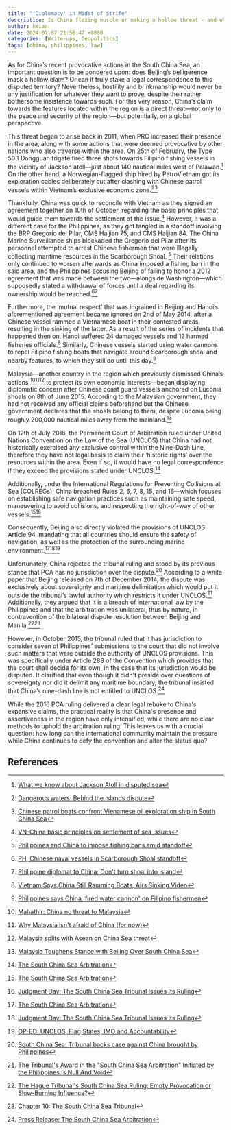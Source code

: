 ```yaml
---
title: "'Diplomacy' in Midst of Strife"
description: Is China flexing muscle or making a hollow threat - and why should you care?
author: keiaa
date: 2024-07-07 21:58:47 +0800
categories: [Write-ups, Geopolitics]
tags: [china, philippines, law]
---
```


As for China’s recent provocative actions in the South China Sea, an important question is to be pondered upon: does Beijing’s belligerence mask a hollow claim? Or can it truly stake a legal correspondence to this disputed territory? Nevertheless, hostility and brinkmanship would never be any justification for whatever they want to prove, despite their rather bothersome insistence towards such. For this very reason, China’s claim towards the features located within the region is a direct threat—not only to the peace and security of the region—but potentially, on a global perspective.

This threat began to arise back in 2011, when PRC increased their presence in the area, along with some actions that were deemed provocative by other nations who also traverse within the area. On 25th of February, the Type 503 Dongguan frigate fired three shots towards Filipino fishing vessels in the vicinity of Jackson atoll—just about 140 nautical miles west of Palawan.[^footnote] On the other hand, a Norwegian-flagged ship hired by PetroVietnam got its exploration cables deliberately cut after clashing with Chinese patrol vessels within Vietnam’s exclusive economic zone.[^fn-nth-2][^fn-nth-3]

Thankfully, China was quick to reconcile with Vietnam as they signed an agreement together on 10th of October, regarding the basic principles that would guide them towards the settlement of the issue.[^fn-nth-4] However, it was a different case for the Philippines, as they got tangled in a standoff involving the BRP Gregorio del Pilar, CMS Haijian 75, and CMS Haijian 84. The China Marine Surveillance ships blockaded the Gregorio del Pilar after its personnel attempted to arrest Chinese fishermen that were illegally collecting maritime resources in the Scarborough Shoal. [^fn-nth-5] Their relations only continued to worsen afterwards as China imposed a fishing ban in the said area, and the Philippines accusing Beijing of failing to honor a 2012 agreement that was made between the two—alongside Washington—which supposedly stated a withdrawal of forces until a deal regarding its ownership would be reached.[^fn-nth-6][^fn-nth-7]

Furthermore, the ‘mutual respect’ that was ingrained in Beijing and Hanoi’s aforementioned agreement became ignored on 2nd of May 2014, after a Chinese vessel rammed a Vietnamese boat in their contested areas, resulting in the sinking of the latter. As a result of the series of incidents that happened then on, Hanoi suffered 24 damaged vessels and 12 harmed fisheries officials.[^fn-nth-8] Similarly, Chinese vessels started using water cannons to repel Filipino fishing boats that navigate around Scarborough shoal and nearby features, to which they still do until this day.[^fn-nth-9]

Malaysia—another country in the region which previously dismissed China’s actions [^fn-nth-10][^fn-nth-11][^fn-nth-12] to protect its own economic interests—began displaying diplomatic concern after Chinese coast guard vessels anchored on Luconia shoals on 8th of June 2015. According to the Malaysian government, they had not received any official claims beforehand but the Chinese government declares that the shoals belong to them, despite Luconia being roughly 200,000 nautical miles away from the mainland.[^fn-nth-13]

On 12th of July 2016, the Permanent Court of Arbitration ruled under United Nations Convention on the Law of the Sea (UNCLOS) that China had not historically exercised any exclusive control within the Nine-Dash Line, therefore they have not legal basis to claim their ‘historic rights’ over the resources within the area. Even if so, it would have no legal correspondence if they exceed the provisions stated under UNCLOS.[^fn-nth-14]

Additionally, under the International Regulations for Preventing Collisions at Sea (COLREGs), China breached Rules 2, 6, 7, 8, 15, and 16—which focuses on establishing safe navigation practices such as maintaining safe speed, maneuvering to avoid collisions, and respecting the right-of-way of other vessels.[^fn-nth-14][^fn-nth-15]

Consequently, Beijing also directly violated the provisions of UNCLOS Article 94, mandating that all countries should ensure the safety of navigation, as well as the protection of the surrounding marine environment.[^fn-nth-14][^fn-nth-15][^fn-nth-16]

Unfortunately, China rejected the tribunal ruling and stood by its previous stance that PCA has no jurisdiction over the dispute.[^fn-nth-17] According to a white paper that Beijing released on 7th of December 2014, the dispute was exclusively about sovereignty and maritime delimitation which would put it outside the tribunal’s lawful authority which restricts it under UNCLOS.[^fn-nth-18] Additionally, they argued that it is a breach of international law by the Philippines and that the arbitration was unilateral, thus by nature, in contravention of the bilateral dispute resolution between Beijing and Manila.[^fn-nth-19][^fn-nth-20]

However, in October 2015, the tribunal ruled that it has jurisdiction to consider seven of Philippines’ submissions to the court that did not involve such matters that were outside the authority of UNCLOS provisions. This was specifically under Article 288 of the Convention which provides that the court shall decide for its own, in the case that its jurisdiction would be disputed. It clarified that even though it didn't preside over questions of sovereignty nor did it delimit any maritime boundary, the tribunal insisted that China’s nine-dash line is not entitled to UNCLOS.[^fn-nth-21]

While the 2016 PCA ruling delivered a clear legal rebuke to China's expansive claims, the practical reality is that China's presence and assertiveness in the region have only intensified, while there are no clear methods to uphold the arbitration ruling. This leaves us with a crucial question: how long can the international community maintain the pressure while China continues to defy the convention and alter the status quo?

## References

[^footnote]: [What we know about Jackson Atoll in disputed sea](https://www.philstar.com/news-commentary/2016/03/02/1558763/what-we-know-about-jackson-atoll-disputed-sea)
[^fn-nth-2]: [Dangerous waters: Behind the islands dispute](https://edition.cnn.com/2012/09/24/world/asia/china-japan-dispute-explainer/index.html)
[^fn-nth-3]: [Chinese patrol boats confront Vienamese oil exploration ship in South China Sea](https://www.wsws.org/en/articles/2011/05/chin-m31.html)
[^fn-nth-4]: [VN-China basic principles on settlement of sea issues](https://vietnamembassy-usa.org/news/2011/10/vn-china-basic-principles-settlement-sea-issues)
[^fn-nth-5]: [Philippines and China to impose fishing bans amid standoff](https://www.telegraph.co.uk/news/worldnews/asia/china/9264697/Philippines-and-China-to-impose-fishing-bans-amid-standoff.html)
[^fn-nth-6]: [PH, Chinese naval vessels in Scarborough Shoal standoff](https://globalnation.inquirer.net/32341/ph-chinese-naval-vessels-in-scarborough-shoal-standoff)
[^fn-nth-7]: [Philippine diplomat to China: Don't turn shoal into island](https://www.philstar.com/headlines/2016/04/12/1572446/philippine-diplomat-china-dont-turn-shoal-island)
[^fn-nth-8]: [Vietnam Says China Still Ramming Boats, Airs Sinking Video](https://www.bloomberg.com/news/articles/2014-06-05/vietnam-says-china-still-harassing-boats-shows-video-of-sinking)
[^fn-nth-9]: [Philippines says China 'fired water cannon' on Filipino fishermen](https://www.bbc.com/news/world-asia-26320383)
[^fn-nth-10]: [Mahathir: China no threat to Malaysia](https://web.archive.org/web/20100430165347/http://biz.thestar.com.my/news/story.asp?file=%2F2010%2F4%2F27%2Fbusiness%2F6136931&sec=business)
[^fn-nth-11]: [Why Malaysia isn't afraid of China (for now)](https://www.aspistrategist.org.au/why-malaysia-isnt-afraid-of-china-for-now/)
[^fn-nth-12]: [Malaysia splits with Asean on China Sea threat](https://web.archive.org/web/20140517153540/http://www.businessmirror.com.ph/index.php/en/news/world/18640-malaysia-splits-with-asean-on-china-sea-threat)
[^fn-nth-13]: [Malaysia Toughens Stance with Beijing Over South China Sea](https://www.wsj.com/articles/malaysia-toughens-stance-with-beijing-over-south-china-sea-1433764608)
[^fn-nth-14]: [The South China Sea Arbitration](https://web.archive.org/web/20201223192935/https://pca-cpa.org/en/cases/7/)
[^fn-nth-15]: [Judgment Day: The South China Sea Tribunal Issues Its Ruling](https://amti.csis.org/arbitration-ruling-analysis/?lang=vi)
[^fn-nth-16]: [OP-ED: UNCLOS, Flag States, IMO and Accountability](https://www.humanrightsatsea.org/news/op-ed-unclos-flag-states-imo-and-accountability)
[^fn-nth-17]: [South China Sea: Tribunal backs case against China brought by Philippines](https://web.archive.org/web/20180629231239/https://www.bbc.com/news/world-asia-china-36771749)
[^fn-nth-18]: [The Tribunal's Award in the "South China Sea Arbitration" Initiated by the Philippines Is Null And Void](https://web.archive.org/web/20160822045942/http://www.csil.cn/News/Detail.aspx?AId=201)
[^fn-nth-19]: [The Hague Tribunal's South China Sea Ruling: Empty Provocation or Slow-Burning Influence?](https://www.cfr.org/councilofcouncils/global-memos/hague-tribunals-south-china-sea-ruling-empty-provocation-or-slow-burning-influence)
[^fn-nth-20]: [Chapter 10: The South China Sea Tribunal](https://sites.tufts.edu/lawofthesea/chapter-ten/)
[^fn-nth-21]: [Press Release: The South China Sea Arbitration](https://pcacases.com/web/sendAttach/1801)